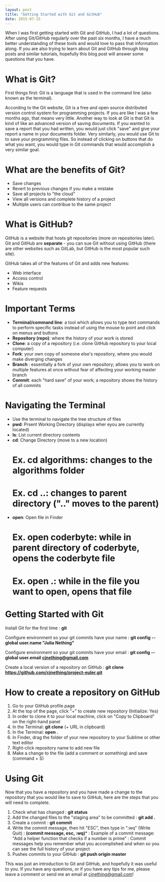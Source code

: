 ```yaml
---
layout: post
title: "Getting Started with Git and GitHub"
date: 2015-07-15
---
```


When I was first getting started with Git and GitHub, I had a lot of questions. After using Git/GitHub regularly over the past six months, I have a much better understanding of these tools and would love to pass that information along. If you are also trying to learn about Git and GitHub through blog posts and similar tutorials, hopefully this blog post will answer some questions that you have.


# What is Git? 
First things first: Git is a language that is used in the command line (also known as the terminal).

According to the Git website, Git is a free and open source distributed version control system for programming projects. If you are like I was a few months ago, that means very little. Another way to look at Git is that Git is kind of like an advanced version of saving documents. If you wanted to save a report that you had written, you would just click "save" and give your report a name in your documents folder. Very similarly, you would use Git to to save your programming files. So instead of clicking on buttons that do what you want, you would type in Git commands that would accomplish a very similar goal.


# What are the benefits of Git?
- Save changes
- Revert to previous changes if you make a mistake
- Save all projects to "the cloud"
- View all versions and complete history of a project
- Multiple users can contribue to the same project


# What is GitHub?
GitHub is a website that hosts git repositories (more on repositories later). Git and GitHub are **separate** - you can sue Git without using GitHub (there are other websites such as GitLab, but GitHub is the most popular such site).

GitHub takes all of the features of Git and adds new features: 
- Web interface
- Access control
- Wikis
- Feature requests


# Important Terms
- **Terminal/command line**: a tool which allows you to type text commands to perform specific tasks instead of using the mouse to point and click on menus and buttons
- **Repository (repo)**: where the history of your work is stored
- **Clone**: a copy of a repository (i.e. clone GitHub repository to your local computer)
- **Fork**: your own copy of someone else's repository, where you would make diverging changes
- **Branch** : essentially a fork of your own repository; allows you to work on multiple features at once without fear of affecting your working master branch
- **Commit**: each "hard save" of your work; a repository shows the history of all commits

# Navigating the Terminal
- Use the terminal to navigate the tree structure of files
- **pwd**: Prsent Working Directory (displays wher eyou are currently located)
- **ls**: List current directory contents
- **cd**: Change Directory (move to a new location)
  # Ex. **cd algorithms**: changes to the algorithms folder
  # Ex. **cd ..**: changes to parent directory (".." moves to the parent) 
- **open**: Open file in Finder
  # Ex. **open coderbyte**: while in parent directory of coderbyte, opens the coderbyte file
  # Ex. **open .**: while in the file you want to open, opens that file

# Getting Started with Git

Install Git for the first time
: **git**

Configure environment so your git commits have your name
: **git config --global user.name "Julia Nething"**

Configure environment so your git commits have your email
: **git config --global user.email cjnething@gmail.com**

Create a local version of a repository on GitHub
: **git clone https://github.com/cjnething/project-euler.git**


# How to create a repository on GitHub
1. Go to your GitHub profile page
2. At the top of the page, click "+" to create new repository (Initialize: Yes)
3. In order to clone it to your local machine, click on "Copy to Clipboard" on the right-hand panel
4. In the Terminal: **git clone** (+ URL in clipboard)
5. In the Terminal: **open .**
6. In Finder, drag the folder of your new repository to your Sublime or other text editor
7. Right-click repository name to add new file
8. Make a change to the file (add a comment or something) and save (command + S)

# Using Git
Now that you have a repository and you have made a change to the repository that you would like to save to GitHub, here are the steps that you will need to complete.

1. Check what has changed
: **git status**
2. Add the changed files to the "staging area" to be committed
: **git add .**
3. Create a commit
: **git commit**
4. Write the commit message, then hit "ESC", then type in ":wq" (Write Quit)
: **(commit message, esc, :wq)***
: Example of a commit message: "Add a helper function that checks if a number is prime"
: Commit messages help you remember what you accomplished and when so you can see the full history of your project
5. Pushes commits to your GitHub
: **git push origin master**



This was just an introduction to Git and GitHub, and hopefully it was useful to you. If you have any questions, or if you have any tips for me, please leave a comment or send me an email at cjnething@gmail.com!
